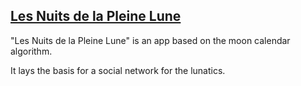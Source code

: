 
## [Les Nuits de la Pleine Lune](http://les-nuits-de-la-pleine-lune.herokuapp.com/)

"Les Nuits de la Pleine Lune" is an app based on the moon calendar algorithm.

It lays the basis for a social network for the lunatics.